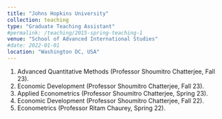 ```yaml
---
title: "Johns Hopkins University"
collection: teaching
type: "Graduate Teaching Assistant"
#permalink: /teaching/2015-spring-teaching-1
venue: "School of Advanced International Studies"
#date: 2022-01-01
location: "Washington DC, USA"
---
```


1. Advanced Quantitative Methods (Professor Shoumitro Chatterjee, Fall 23).
2. Economic Development (Professor Shoumitro Chatterjee, Fall 23).
3. Applied Econometrics (Professor Shoumitro Chatterjee, Spring 23).
4. Economic Development (Professor Shoumitro Chatterjee, Fall 22).
5. Econometrics (Professor Ritam Chaurey, Spring 22).
